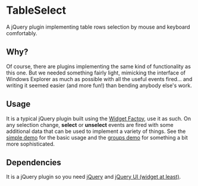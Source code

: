 # TableSelect

A jQuery plugin implementing table rows selection by mouse and keyboard comfortably.

## Why?

Of course, there are plugins implementing the same kind of functionality as this one.
But we needed something fairly light, mimicking the interface of Windows Explorer as much as possible
with all the
useful events fired... and writing it seemed easier (and more fun!) than bending anybody else's work.

## Usage

It is a typical jQuery plugin built using the [Widget Factoy](http://api.jqueryui.com/jquery.widget/),
use it as such. On any selection change, **select** or **unselect** events are fired with some additional
data that can be used to implement a variety of things. See the
[simple demo](http://tadeaspetak.net/roke/tableselect/demo/simple.html) for the basic usage and the
[groups demo](http://tadeaspetak.net/roke/tableselect/demo/groups.html) for something a bit more sophisticated.

## Dependencies

It is a jQuery plugin so you need [jQuery](http://code.jquery.com/) and
[jQuery UI (widget at least)](http://code.jquery.com/ui/).